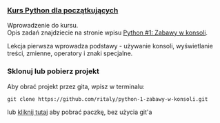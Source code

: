 ### [Kurs Python dla początkujących](https://www.flynerd.pl/tag/python-kurs)

Wprowadzenie do kursu.  
Opis zadań znajdziecie na stronie wpisu [Python #1: Zabawy w konsoli](https://www.flynerd.pl/2017/01/python-1-zabawy-w-konsoli.html). 

Lekcja pierwsza wprowadza podstawy - używanie konsoli, wyświetlanie treści, zmienne, operatory i znaki specjalne.


### Sklonuj lub pobierz projekt

Aby obrać projekt przez gita, wpisz w terminalu:

```
git clone https://github.com/ritaly/python-1-zabawy-w-konsoli.git
```

lub [kliknij tutaj](https://github.com/ritaly/python-1-zabawy-w-konsoli/archive/master.zip) aby pobrać paczkę, bez użycia git'a


